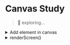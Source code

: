 # Canvas Study
> 🚀 exploring...

<details>
    <summary>Add element in canvas</summary>
    <ol>
        <li>Create canvas + Configs js</li>
        <li>Create element InfoBox - object </li>
        <li>Create rectangle with `context.fillRect()`</li>
        <li>Pass parameters accessing the object</li>
    </ol>
</details>

<details>
    <summary>renderScreen()</summary>
    <ol>
        <li>Canvas style `image-rendering`</li>
        <li>Create elements InfoBox - object position</li>
        <li>Create rollup for getPosition</li>
        <li>Create screen representation</li>
        <li>Create clearScreen</li>
    </ol>
</details>






